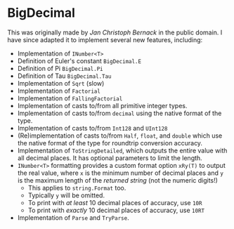 # BigDecimal

This was originally made by *Jan Christoph Bernack* in the public domain. I have since adapted it to implement several new features, including:
* Implementation of `INumber<T>`
* Definition of Euler's constant `BigDecimal.E`
* Definition of Pi `BigDecimal.Pi`
* Definition of Tau `BigDecimal.Tau`
* Implementation of `Sqrt` (slow)
* Implementation of `Factorial`
* Implementation of `FallingFactorial`
* Implementation of casts to/from all primitive integer types.
* Implementation of casts to/from `decimal` using the native format of the type.
* Implementation of casts to/from `Int128` and `UInt128`
* (Re)implementation of casts to/from `Half`, `float`, and `double` which use the native format of the type for roundtrip conversion accuracy.
* Implementation of `ToStringDetailed`, which outputs the entire value with all decimal places. It has optional parameters to limit the length.
* `INumber<T>` formatting provides a custom format option `xRy(T)` to output the real value, where `x` is the minimum number of decimal places and `y` is the maximum length of the *returned string* (not the numeric digits!)
  * This applies to `string.Format` too.
  * Typically `y` will be omitted.
  * To print with *at least* 10 decimal places of accuracy, use `10R`
  * To print with *exactly* 10 decimal places of accuracy, use `10RT`
* Implementation of `Parse` and `TryParse`.
